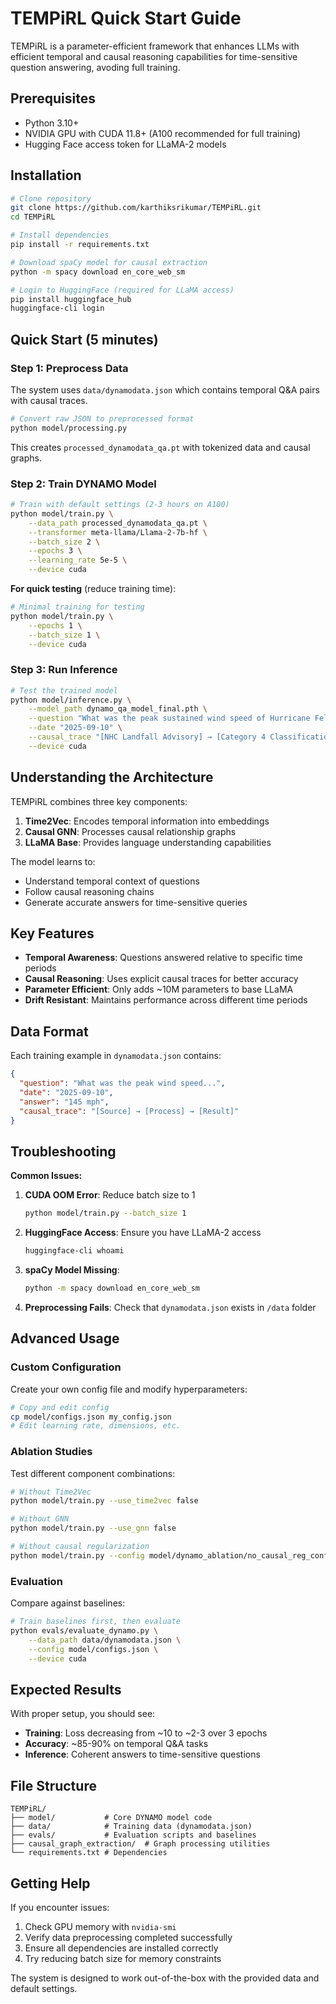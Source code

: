 
# TEMPiRL Quick Start Guide

TEMPiRL is a parameter-efficient framework that enhances LLMs with efficient temporal and causal reasoning capabilities for time-sensitive question answering, avoding full training.

## Prerequisites

- Python 3.10+
- NVIDIA GPU with CUDA 11.8+ (A100 recommended for full training)
- Hugging Face access token for LLaMA-2 models

## Installation

```bash
# Clone repository
git clone https://github.com/karthiksrikumar/TEMPiRL.git
cd TEMPiRL

# Install dependencies
pip install -r requirements.txt

# Download spaCy model for causal extraction
python -m spacy download en_core_web_sm

# Login to HuggingFace (required for LLaMA access)
pip install huggingface_hub
huggingface-cli login
```

## Quick Start (5 minutes)

### Step 1: Preprocess Data
The system uses `data/dynamodata.json` which contains temporal Q&A pairs with causal traces.

```bash
# Convert raw JSON to preprocessed format
python model/processing.py
```

This creates `processed_dynamodata_qa.pt` with tokenized data and causal graphs.

### Step 2: Train DYNAMO Model
```bash
# Train with default settings (2-3 hours on A100)
python model/train.py \
    --data_path processed_dynamodata_qa.pt \
    --transformer meta-llama/Llama-2-7b-hf \
    --batch_size 2 \
    --epochs 3 \
    --learning_rate 5e-5 \
    --device cuda
```

**For quick testing** (reduce training time):
```bash
# Minimal training for testing
python model/train.py \
    --epochs 1 \
    --batch_size 1 \
    --device cuda
```

### Step 3: Run Inference
```bash
# Test the trained model
python model/inference.py \
    --model_path dynamo_qa_model_final.pth \
    --question "What was the peak sustained wind speed of Hurricane Felix at landfall in Florida?" \
    --date "2025-09-10" \
    --causal_trace "[NHC Landfall Advisory] → [Category 4 Classification] → [Peak Wind Measurement Protocol] → [Advisory #24 (2025-09-08)] → [Data: 145 mph]" \
    --device cuda
```

## Understanding the Architecture

TEMPiRL combines three key components:

1. **Time2Vec**: Encodes temporal information into embeddings
2. **Causal GNN**: Processes causal relationship graphs  
3. **LLaMA Base**: Provides language understanding capabilities

The model learns to:
- Understand temporal context of questions
- Follow causal reasoning chains
- Generate accurate answers for time-sensitive queries

## Key Features

- **Temporal Awareness**: Questions answered relative to specific time periods
- **Causal Reasoning**: Uses explicit causal traces for better accuracy
- **Parameter Efficient**: Only adds ~10M parameters to base LLaMA
- **Drift Resistant**: Maintains performance across different time periods

## Data Format

Each training example in `dynamodata.json` contains:
```json
{
  "question": "What was the peak wind speed...",
  "date": "2025-09-10", 
  "answer": "145 mph",
  "causal_trace": "[Source] → [Process] → [Result]"
}
```

## Troubleshooting

**Common Issues:**

1. **CUDA OOM Error**: Reduce batch size to 1
   ```bash
   python model/train.py --batch_size 1
   ```

2. **HuggingFace Access**: Ensure you have LLaMA-2 access
   ```bash
   huggingface-cli whoami
   ```

3. **spaCy Model Missing**: 
   ```bash
   python -m spacy download en_core_web_sm
   ```

4. **Preprocessing Fails**: Check that `dynamodata.json` exists in `/data` folder

## Advanced Usage

### Custom Configuration
Create your own config file and modify hyperparameters:
```bash
# Copy and edit config
cp model/configs.json my_config.json
# Edit learning rate, dimensions, etc.
```

### Ablation Studies
Test different component combinations:
```bash
# Without Time2Vec
python model/train.py --use_time2vec false

# Without GNN  
python model/train.py --use_gnn false

# Without causal regularization
python model/train.py --config model/dynamo_ablation/no_causal_reg_config.json
```

### Evaluation
Compare against baselines:
```bash
# Train baselines first, then evaluate
python evals/evaluate_dynamo.py \
    --data_path data/dynamodata.json \
    --config model/configs.json \
    --device cuda
```

## Expected Results

With proper setup, you should see:
- **Training**: Loss decreasing from ~10 to ~2-3 over 3 epochs
- **Accuracy**: ~85-90% on temporal Q&A tasks
- **Inference**: Coherent answers to time-sensitive questions

## File Structure
```
TEMPiRL/
├── model/           # Core DYNAMO model code
├── data/            # Training data (dynamodata.json)
├── evals/           # Evaluation scripts and baselines  
├── causal_graph_extraction/  # Graph processing utilities
└── requirements.txt # Dependencies
```

## Getting Help

If you encounter issues:
1. Check GPU memory with `nvidia-smi`
2. Verify data preprocessing completed successfully
3. Ensure all dependencies are installed correctly
4. Try reducing batch size for memory constraints

The system is designed to work out-of-the-box with the provided data and default settings.
